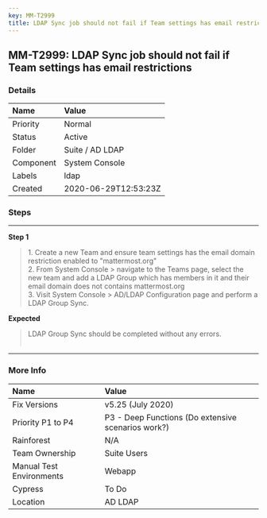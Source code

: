 ```yaml
---
key: MM-T2999
title: LDAP Sync job should not fail if Team settings has email restrictions
---
```


## MM-T2999: LDAP Sync job should not fail if Team settings has email restrictions

### Details

| Name      | Value                |
| :-------- | :------------------- |
| Priority  | Normal               |
| Status    | Active               |
| Folder    | Suite / AD LDAP      |
| Component | System Console       |
| Labels    | ldap                 |
| Created   | 2020-06-29T12:53:23Z |

### Steps

<hr/>

**Step 1**

> <article>1. Create a new Team and ensure team settings has the email domain restriction enabled to "mattermost.org"<br>2. From System Console &gt; navigate to the Teams page, select the new team and add a LDAP Group which has members in it and their email domain does not contains mattermost.org<br>3. Visit System Console &gt; AD/LDAP Configuration page and perform a LDAP Group Sync. </article>

**Expected**

> <article>LDAP Group Sync should be completed without any errors. <br><br></article>

<hr/>

### More Info

| Name                     | Value                                              |
| :----------------------- | :------------------------------------------------- |
| Fix Versions             | v5.25 (July 2020)                                  |
| Priority P1 to P4        | P3 - Deep Functions (Do extensive scenarios work?) |
| Rainforest               | N/A                                                |
| Team Ownership           | Suite Users                                        |
| Manual Test Environments | Webapp                                             |
| Cypress                  | To Do                                              |
| Location                 | AD LDAP                                            |
